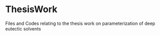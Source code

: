 # ThesisWork
Files and Codes relating to the thesis work on parameterization of deep eutectic solvents
